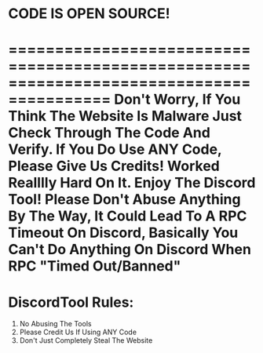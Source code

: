 # CODE IS OPEN SOURCE!
=========================================================================================
Don't Worry, If You Think The Website Is Malware Just Check Through The Code And Verify.
If You Do Use ANY Code, Please Give Us Credits! Worked Realllly Hard On It.
Enjoy The Discord Tool! Please Don't Abuse Anything By The Way, It Could Lead To A RPC
Timeout On Discord, Basically You Can't Do Anything On Discord When RPC "Timed Out/Banned"
==========================================================================================
# DiscordTool Rules:
1. No Abusing The Tools
2. Please Credit Us If Using ANY Code
3. Don't Just Completely Steal The Website
